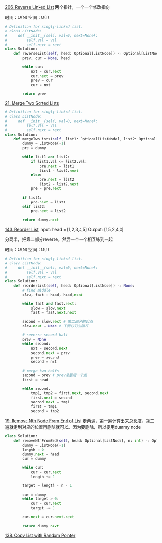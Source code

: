 [206. Reverse Linked List](https://leetcode.com/problems/reverse-linked-list/)
两个指针，一个一个修改指向

时间：O(N)
空间：O(1)
```py
# Definition for singly-linked list.
# class ListNode:
#     def __init__(self, val=0, next=None):
#         self.val = val
#         self.next = next
class Solution:
    def reverseList(self, head: Optional[ListNode]) -> Optional[ListNode]:
        prev, cur = None, head

        while cur:
            nxt = cur.next
            cur.next = prev
            prev = cur
            cur = nxt
        
        return prev

```

[21. Merge Two Sorted Lists](https://leetcode.com/problems/merge-two-sorted-lists/)


```py
# Definition for singly-linked list.
# class ListNode:
#     def __init__(self, val=0, next=None):
#         self.val = val
#         self.next = next
class Solution:
    def mergeTwoLists(self, list1: Optional[ListNode], list2: Optional[ListNode]) -> Optional[ListNode]:
        dummy = ListNode(-1)
        pre = dummy
        
        while list1 and list2:
            if list1.val <= list2.val:
                pre.next = list1
                list1 = list1.next
            else:
                pre.next = list2
                list2 = list2.next
            pre = pre.next
        
        if list1:
            pre.next = list1
        elif list2:
            pre.next = list2
        
        return dummy.next
```

[143. Reorder List](https://leetcode.com/problems/reorder-list/)
Input: head = [1,2,3,4,5]
Output: [1,5,2,4,3]

分两半，把第二部分reverse，然后一个一个相互练到一起

时间：O(N)
空间：O(1)
```py
# Definition for singly-linked list.
# class ListNode:
#     def __init__(self, val=0, next=None):
#         self.val = val
#         self.next = next
class Solution:
    def reorderList(self, head: Optional[ListNode]) -> None:
        # find middle
        slow, fast = head, head,next

        while fast and fast.next:
            slow = slow.next
            fast = fast.next.next
        
        second = slow.next # 第二部分的起点
        slow.next = None # 不要忘记分隔开

        # reverse second half
        prev = None
        while second:
            nxt = second.next
            second.next = prev
            prev = second
            second = nxt
        
        # merge two halfs
        second = prev # prev是最后一个点
        first = head

        while second:
            tmp1, tmp2 = first.next, second.next
            first.next = second
            second.next = tmp1
            first = tmp1
            second = tmp2
```

[19. Remove Nth Node From End of List](https://leetcode.com/problems/remove-nth-node-from-end-of-list/)
走两遍，第一遍计算出来总长度，第二遍就走到对应的位置再删除就可以。因为要删除，所以要用dummy node

```py
class Solution:
    def removeNthFromEnd(self, head: Optional[ListNode], n: int) -> Optional[ListNode]:
        dummy = ListNode(-1)
        length = 0
        dummy.next = head
        cur = dummy
        
        while cur:
            cur = cur.next
            length += 1

        target = length - n - 1
        
        cur = dummy
        while target > 0:
            cur = cur.next
            target -= 1
        
        cur.next = cur.next.next
        
        return dummy.next

```

[138. Copy List with Random Pointer](https://leetcode.com/problems/copy-list-with-random-pointer/)



